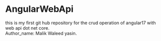 # AngularWebApi
this is my first git hub repository for the crud operation of angular17 with web api dot net core.
<br>
Author_name: Malik Waleed yasin.
